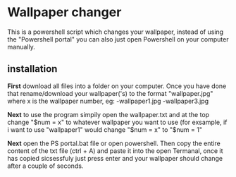 # Wallpaper changer
  This is a powershell script which changes your wallpaper, instead of using the "Powershell portal" you can also just open Powershell on your computer manually.
## installation
  **First** download all files into a folder on your computer. Once you have done that rename/download your wallpaper('s) to the format "wallpaper<x>.jpg" where x is the wallpaper number, eg:
  -wallpaper1.jpg
  -wallpaper3.jpg

  **Next** to use the program simpily open the wallpaper.txt and at the top change "$num = x" to whatever wallpaper you want to use (for exsample, if i want to use "wallpaper1" would change "$num = x" to "$num = 1"

  
  **Next** open the PS portal.bat file or open powershell. Then copy the entire content of the txt file (ctrl + A) and paste it into the open Termanal, once it has copied sicsessfuly just press enter and your wallpaper should change after a couple of seconds.
